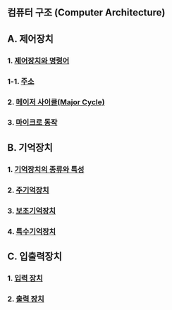 ## 컴퓨터 구조 (Computer Architecture)
## A. 제어장치
### 1. [제어장치와 명령어](https://github.com/SkyLightQP/school-life/blob/master/ComputerArch/Instruction.md)
### 1-1. [주소](https://github.com/SkyLightQP/school-life/blob/master/ComputerArch/Address.md)
### 2. [메이저 사이클(Major Cycle)](https://github.com/SkyLightQP/school-life/blob/master/ComputerArch/MajorCycle.md)
### 3. [마이크로 동작](https://github.com/SkyLightQP/school-life/blob/master/ComputerArch/Micro.md)

## B. 기억장치
### 1. [기억장치의 종류와 특성](https://github.com/SkyLightQP/school-life/blob/master/ComputerArch/MemoryUnit.md)
### 2. [주기억장치](https://github.com/SkyLightQP/school-life/blob/master/ComputerArch/Memory.md)
### 3. [보조기억장치](https://github.com/SkyLightQP/school-life/blob/master/ComputerArch/Storage.md)
### 4. [특수기억장치](https://github.com/SkyLightQP/school-life/blob/master/ComputerArch/SpecialMemory.md)

## C. 입출력장치
### 1. [입력 장치](https://github.com/SkyLightQP/school-life/blob/master/ComputerArch/InputUnit.md)
### 2. [출력 장치](https://github.com/SkyLightQP/school-life/blob/master/ComputerArch/OutputUnit.md)